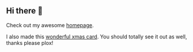 ## Hi there 👋

Check out my awesome [homepage](https://gratoiale.github.io).

I also made this [wonderful xmas card](https://gratoiale.github.io/joulukortti). You should totally see it out as well, thanks please plox!

<!--
**gratoiale/gratoiale** is a ✨ _special_ ✨ repository because its `README.md` (this file) appears on your GitHub profile.

Here are some ideas to get you started:

- 🔭 I’m currently working on ...
- 🌱 I’m currently learning ...
- 👯 I’m looking to collaborate on ...
- 🤔 I’m looking for help with ...
- 💬 Ask me about ...
- 📫 How to reach me: ...
- 😄 Pronouns: ...
- ⚡ Fun fact: ...
-->
